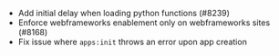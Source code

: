 - Add initial delay when loading python functions (#8239)
- Enforce webframeworks enablement only on webframeworks sites (#8168)
- Fix issue where `apps:init` throws an error upon app creation
